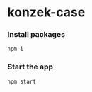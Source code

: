 # konzek-case



### Install packages

```shell
npm i
```


### Start the app

```shell
npm start
```
